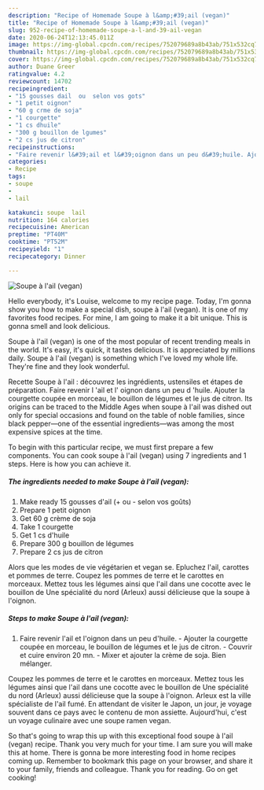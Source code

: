 ```yaml
---
description: "Recipe of Homemade Soupe à l&amp;#39;ail (vegan)"
title: "Recipe of Homemade Soupe à l&amp;#39;ail (vegan)"
slug: 952-recipe-of-homemade-soupe-a-l-and-39-ail-vegan
date: 2020-06-24T12:13:45.011Z
image: https://img-global.cpcdn.com/recipes/752079689a8b43ab/751x532cq70/soupe-a-lail-vegan-photo-principale-de-la-recette.jpg
thumbnail: https://img-global.cpcdn.com/recipes/752079689a8b43ab/751x532cq70/soupe-a-lail-vegan-photo-principale-de-la-recette.jpg
cover: https://img-global.cpcdn.com/recipes/752079689a8b43ab/751x532cq70/soupe-a-lail-vegan-photo-principale-de-la-recette.jpg
author: Duane Greer
ratingvalue: 4.2
reviewcount: 14702
recipeingredient:
- "15 gousses dail  ou  selon vos gots"
- "1 petit oignon"
- "60 g crme de soja"
- "1 courgette"
- "1 cs dhuile"
- "300 g bouillon de lgumes"
- "2 cs jus de citron"
recipeinstructions:
- "Faire revenir l&#39;ail et l&#39;oignon dans un peu d&#39;huile. Ajouter la courgette coupée en morceau, le bouillon de légumes et le jus de citron. Couvrir et cuire environ 20 mn. Mixer et ajouter la crème de soja. Bien mélanger."
categories:
- Recipe
tags:
- soupe
- 
- lail

katakunci: soupe  lail 
nutrition: 164 calories
recipecuisine: American
preptime: "PT40M"
cooktime: "PT52M"
recipeyield: "1"
recipecategory: Dinner

---
```



![Soupe à l&#39;ail (vegan)](https://img-global.cpcdn.com/recipes/752079689a8b43ab/751x532cq70/soupe-a-lail-vegan-photo-principale-de-la-recette.jpg)

Hello everybody, it's Louise, welcome to my recipe page. Today, I'm gonna show you how to make a special dish, soupe à l&#39;ail (vegan). It is one of my favorites food recipes. For mine, I am going to make it a bit unique. This is gonna smell and look delicious.

Soupe à l&#39;ail (vegan) is one of the most popular of recent trending meals in the world. It's easy, it's quick, it tastes delicious. It is appreciated by millions daily. Soupe à l&#39;ail (vegan) is something which I've loved my whole life. They're fine and they look wonderful.

Recette Soupe à l&#39;ail : découvrez les ingrédients, ustensiles et étapes de préparation. Faire revenir l &#39;ail et l&#39; oignon dans un peu d &#39;huile. Ajouter la courgette coupée en morceau, le bouillon de légumes et le jus de citron. Its origins can be traced to the Middle Ages when soupe à l&#39;ail was dished out only for special occasions and found on the table of noble families, since black pepper—one of the essential ingredients—was among the most expensive spices at the time.


To begin with this particular recipe, we must first prepare a few components. You can cook soupe à l&#39;ail (vegan) using 7 ingredients and 1 steps. Here is how you can achieve it.

<!--inarticleads1-->

##### The ingredients needed to make Soupe à l&#39;ail (vegan):

1. Make ready 15 gousses d&#39;ail (+ ou - selon vos goûts)
1. Prepare 1 petit oignon
1. Get 60 g crème de soja
1. Take 1 courgette
1. Get 1 cs d&#39;huile
1. Prepare 300 g bouillon de légumes
1. Prepare 2 cs jus de citron


Alors que les modes de vie végétarien et vegan se. Epluchez l&#39;ail, carottes et pommes de terre. Coupez les pommes de terre et le carottes en morceaux. Mettez tous les légumes ainsi que l&#39;ail dans une cocotte avec le bouillon de Une spécialité du nord (Arleux) aussi délicieuse que la soupe à l&#39;oignon. 

<!--inarticleads2-->

##### Steps to make Soupe à l&#39;ail (vegan):

1. Faire revenir l&#39;ail et l&#39;oignon dans un peu d&#39;huile. - Ajouter la courgette coupée en morceau, le bouillon de légumes et le jus de citron. - Couvrir et cuire environ 20 mn. - Mixer et ajouter la crème de soja. Bien mélanger.


Coupez les pommes de terre et le carottes en morceaux. Mettez tous les légumes ainsi que l&#39;ail dans une cocotte avec le bouillon de Une spécialité du nord (Arleux) aussi délicieuse que la soupe à l&#39;oignon. Arleux est la ville spécialiste de l&#39;ail fumé. En attendant de visiter le Japon, un jour, je voyage souvent dans ce pays avec le contenu de mon assiette. Aujourd&#39;hui, c&#39;est un voyage culinaire avec une soupe ramen vegan. 

So that's going to wrap this up with this exceptional food soupe à l&#39;ail (vegan) recipe. Thank you very much for your time. I am sure you will make this at home. There is gonna be more interesting food in home recipes coming up. Remember to bookmark this page on your browser, and share it to your family, friends and colleague. Thank you for reading. Go on get cooking!
